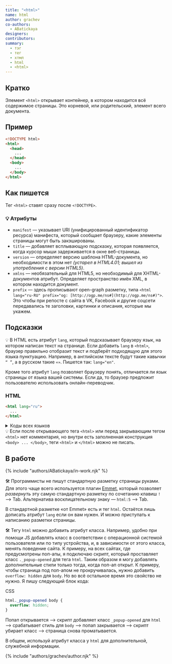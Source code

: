 ```yaml
---
title: "<html>"
name: html
author: grachev
co-authors:
  - ABatickaya
designers:
contributors:
summary:
  - тэг
  - тег
  - хтмл
  - html
  - <html>
---
```


## Кратко

Элемент `<html>` открывает контейнер, в котором находится всё содержимое страницы. Это корневой, или родительский, элемент всего документа.

## Пример

```html
<!DOCTYPE html>
<html>
  <head>
    ...
  </head>
  <body>
    ...
  </body>
</html>
```

## Как пишется

Тег `<html>` ставят сразу после `<!DOCTYPE>`.

### 💡 Атрибуты

- `manifest` — указывает URI (унифицированный идентификатор ресурса) манифеста, который сообщает браузеру, какие элементы страницы могут быть закэшированы.
- `title` — добавляет всплывающую подсказку, которая появляется, когда курсор мыши задерживается в окне веб-страницы.
- `version` — определяет версию шаблона HTML-документа, но необходимости в этом нет <i>(устарел в HTML4.01; вышел из употребления с версии HTML5)</i>.
- `xmlns` — необязательный для HTML5, но необходимый для XHTML-документов атрибут. Определяет пространство имён XML, в котором находится документ.
- `prefix` — здесь прописывают open-graph разметку, типа `<html lang="ru-RU" prefix="og: [http://ogp.me/ns#](http://ogp.me/ns#)">`. Это чтобы при репосте с сайта в VK, Facebook и другие соцсети передавались те заголовки, картинки и описания, которые мы укажем.

## Подсказки

💡 В HTML есть атрибут `lang`, который подсказывает браузеру язык, на котором написан текст на странице. Если добавить `lang` в `<html>`, браузер правильно отобразит текст и подберёт подходящую для этого языка пунктуацию. Например, в английском тексте будут такие кавычки `“ ”`, а в русском такие `«»`. Пишется так: `lang="en"`.

Кроме того атрибут `lang` позволяет браузеру понять, отличается ли язык страницы от языка вашей системы. Если да, то браузер предложит пользователю использовать онлайн-переводчик.

### HTML

```html
<html lang="ru">
  ...
</html>
```

<details class="article__table article__table_all-half">
  <summary>Коды всех языков</summary>

| Язык                             | Код   |
| -------------------------------- | ----- |
| Абхазский                        | ab    |
| Азербайджанский                  | az    |
| Аймарский                        | ay    |
| Албанский                        | sq    |
| Английский                       | en    |
| Американский английский          | en-us |
| Арабский                         | ar    |
| Армянский                        | hy    |
| Ассамский                        | as    |
| Африкаанс                        | af    |
| Башкирский                       | ba    |
| Белорусский                      | be    |
| Бенгальский                      | bn    |
| Болгарский                       | bg    |
| Бретонский                       | br    |
| Валлийский                       | cy    |
| Венгерский                       | hu    |
| Вьетнамский                      | vi    |
| Галисийский                      | gl    |
| Голландский                      | nl    |
| Греческий                        | el    |
| Грузинский                       | ka    |
| Гуарани                          | gn    |
| Датский                          | da    |
| Зулу                             | zu    |
| Иврит                            | iw    |
| Идиш                             | ji    |
| Индонезийский                    | in    |
| Интерлингва (искусственный язык) | ia    |
| Ирландский                       | ga    |
| Исландский                       | is    |
| Испанский                        | es    |
| Итальянский                      | it    |
| Казахский                        | kk    |
| Камбоджийский                    | km    |
| Каталанский                      | ca    |
| Кашмирский                       | ks    |
| Кечуа                            | qu    |
| Киргизский                       | ky    |
| Китайский                        | zh    |
| Корейский                        | ko    |
| Корсиканский                     | co    |
| Курдский                         | ku    |
| Лаосский                         | lo    |
| Латвийский, латышский            | lv    |
| Латынь                           | la    |
| Литовский                        | lt    |
| Малагасийский                    | mg    |
| Малайский                        | ms    |
| Мальтийский                      | mt    |
| Маори                            | mi    |
| Македонский                      | mk    |
| Молдавский                       | mo    |
| Монгольский                      | mn    |
| Науру                            | na    |
| Немецкий                         | de    |
| Непальский                       | ne    |
| Норвежский                       | no    |
| Пенджаби                         | pa    |
| Персидский                       | fa    |
| Польский                         | pl    |
| Португальский                    | pt    |
| Пуштунский                       | ps    |
| Ретороманский                    | rm    |
| Румынский                        | ro    |
| Русский                          | ru    |
| Самоанский                       | sm    |
| Санскрит                         | sa    |
| Сербский                         | sr    |
| Словацкий                        | sk    |
| Словенский                       | sl    |
| Сомали                           | so    |
| Суахили                          | sw    |
| Суданский                        | su    |
| Тагальский                       | tl    |
| Таджикский                       | tg    |
| Тайский                          | th    |
| Тамильский                       | ta    |
| Татарский                        | tt    |
| Тибетский                        | bo    |
| Тонга                            | to    |
| Турецкий                         | tr    |
| Туркменский                      | tk    |
| Узбекский                        | uz    |
| Украинский                       | uk    |
| Урду                             | ur    |
| Фиджи                            | fj    |
| Финский                          | fi    |
| Французский                      | fr    |
| Фризский                         | fy    |
| Хауса                            | ha    |
| Хинди                            | hi    |
| Хорватский                       | hr    |
| Чешский                          | cs    |
| Шведский                         | sv    |
| Эсперанто (искусственный язык)   | eo    |
| Эстонский                        | et    |
| Яванский                         | jw    |
| Японский                         | ja    |

</details>

<div class="callout">
    💡 Если после открывающего тега <code>&lt;html&gt;</code> или перед закрывающим тегом <code>&lt;html&gt;</code> нет комментария, но внутри есть заполненная конструкция <code>&lt;body&gt; ... &lt;/body&gt;</code>, теги <code>&lt;html&gt;</code> и <code>&lt;/html&gt;</code> можно не писать.
</div>

## В работе

{% include "authors/ABatickaya/in-work.njk" %}

🛠 Программисты не пишут стандартную разметку страницы руками. Для этого чаще всего используется плагин [Emmet](https://emmet.io/), который позволяет _развернуть_ эту самую стандартную разметку по сочетанию клавиш `!` &xrarr; Tab. Альтернатива восклицательному знаку — `html:5` &xrarr; Tab.

В стандартной разметке «от Emmet» есть и тег `html`. Остаётся лишь дописать атрибут `lang` если он вам нужен. И можно приступать к написанию разметки страницы.

🛠 Тегу `html` можно добавить атрибут класса. Например, удобно при помощи JS добавлять класс в соответствии с операционной системой пользователя или по типу устройства, и, в зависимости от этого класса, менять поведение сайта. К примеру, на всех сайтах, где предусмотрены поп-апы, я подключаю скрипт, который проставляет класс `._popup-opened` для тега `html`. Таким образом я могу добавлять дополнительные стили только тогда, когда поп-ап открыт. К примеру, чтобы страница под поп-апом не прокручивалась, нужно добавить `overflow: hidden` для `body`. Но во всё остальное время это свойство не нужно. Я пишу следующий блок кода:

CSS

```css
html._popup-opened body {
  overflow: hidden;
}
```

Попап открывается &xrarr; скрипт добавляет класс `_popup-opened` для `html` &xrarr; срабатывает стиль для `body` &xrarr; попап закрывается &xrarr; скрипт убирает класс &xrarr; страница снова проматывается.

В общем, используй атрибут класса у `html` для дополнительной, служебной информации.

{% include "authors/grachev/author.njk" %}
